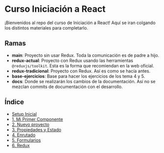 
# Curso Iniciación a React

¡Bienvenidos al repo del curso de Iniciación a React! Aquí se iran colgando los distintos materiales para completarlo.

## Ramas

- **main**: Proyecto sin usar Redux. Toda la comunicación es de padre a hijo.
- **redux-actual**: Proyecto con Redux usando las herramientas `@reduxjs/toolkit`. Esta es la forma que recomiendan en la web oficial.
- **redux-tradicional**: Proyecto con Redux. Así es como se hacía antes.
- **base-ejercicios**: Base para hacer los ejercicios de los tema 4 y 5.
- **docs**: Donde se realizarán los cambios de la documentación. Así no se mezclan commits de documentación con el desarrollo.

## Índice

- [Setup Inicial](docs/00-setup-inicial.md)
- [1. Mi Primer Componente](docs/01-mi-primer-componente.md)
- [2. Nuevo proyecto](docs/02-nuevo-proyecto.md)
- [3. Propiedades y Estado](docs/03-props-state.md)
- [4. Enrutado](docs/04-routing.md)
- [5. Formularios](docs/05-forms.md)
- [6. Redux](docs/06-redux.md)